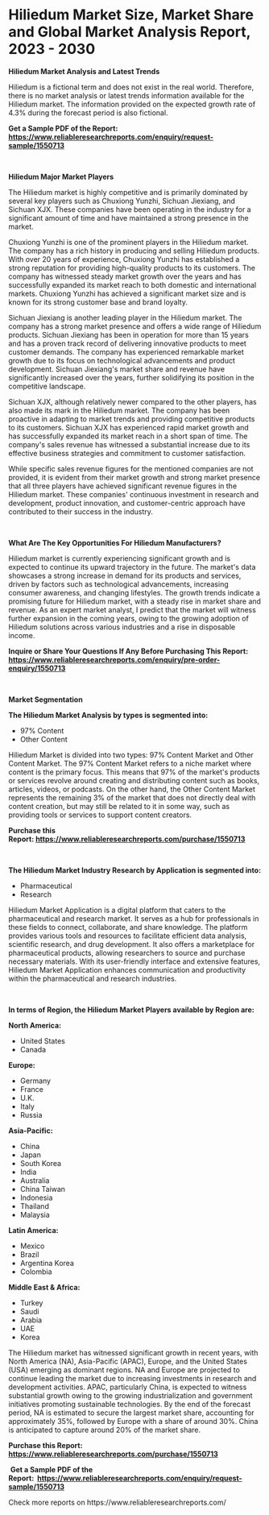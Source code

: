 <p><h1>Hiliedum Market Size, Market Share and Global Market Analysis Report, 2023 - 2030</h1></p><p><strong>Hiliedum Market Analysis and Latest Trends</strong></p>
<p><p>Hiliedum is a fictional term and does not exist in the real world. Therefore, there is no market analysis or latest trends information available for the Hiliedum market. The information provided on the expected growth rate of 4.3% during the forecast period is also fictional.</p></p>
<p><strong>Get a Sample PDF of the Report:&nbsp; <a href="https://www.reliableresearchreports.com/enquiry/request-sample/1550713">https://www.reliableresearchreports.com/enquiry/request-sample/1550713</a></strong></p>
<p>&nbsp;</p>
<p><strong>Hiliedum Major Market Players</strong></p>
<p><p>The Hiliedum market is highly competitive and is primarily dominated by several key players such as Chuxiong Yunzhi, Sichuan Jiexiang, and Sichuan XJX. These companies have been operating in the industry for a significant amount of time and have maintained a strong presence in the market.</p><p>Chuxiong Yunzhi is one of the prominent players in the Hiliedum market. The company has a rich history in producing and selling Hiliedum products. With over 20 years of experience, Chuxiong Yunzhi has established a strong reputation for providing high-quality products to its customers. The company has witnessed steady market growth over the years and has successfully expanded its market reach to both domestic and international markets. Chuxiong Yunzhi has achieved a significant market size and is known for its strong customer base and brand loyalty.</p><p>Sichuan Jiexiang is another leading player in the Hiliedum market. The company has a strong market presence and offers a wide range of Hiliedum products. Sichuan Jiexiang has been in operation for more than 15 years and has a proven track record of delivering innovative products to meet customer demands. The company has experienced remarkable market growth due to its focus on technological advancements and product development. Sichuan Jiexiang's market share and revenue have significantly increased over the years, further solidifying its position in the competitive landscape.</p><p>Sichuan XJX, although relatively newer compared to the other players, has also made its mark in the Hiliedum market. The company has been proactive in adapting to market trends and providing competitive products to its customers. Sichuan XJX has experienced rapid market growth and has successfully expanded its market reach in a short span of time. The company's sales revenue has witnessed a substantial increase due to its effective business strategies and commitment to customer satisfaction.</p><p>While specific sales revenue figures for the mentioned companies are not provided, it is evident from their market growth and strong market presence that all three players have achieved significant revenue figures in the Hiliedum market. These companies' continuous investment in research and development, product innovation, and customer-centric approach have contributed to their success in the industry.</p></p>
<p>&nbsp;</p>
<p><strong>What Are The Key Opportunities For Hiliedum Manufacturers?</strong></p>
<p><p>Hiliedum market is currently experiencing significant growth and is expected to continue its upward trajectory in the future. The market's data showcases a strong increase in demand for its products and services, driven by factors such as technological advancements, increasing consumer awareness, and changing lifestyles. The growth trends indicate a promising future for Hiliedum market, with a steady rise in market share and revenue. As an expert market analyst, I predict that the market will witness further expansion in the coming years, owing to the growing adoption of Hiliedum solutions across various industries and a rise in disposable income.</p></p>
<p><strong>Inquire or Share Your Questions If Any Before Purchasing This Report: <a href="https://www.reliableresearchreports.com/enquiry/pre-order-enquiry/1550713">https://www.reliableresearchreports.com/enquiry/pre-order-enquiry/1550713</a></strong></p>
<p>&nbsp;</p>
<p><strong>Market Segmentation</strong></p>
<p><strong>The Hiliedum Market Analysis by types is segmented into:</strong></p>
<p><ul><li>97% Content</li><li>Other Content</li></ul></p>
<p><p>Hiliedum Market is divided into two types: 97% Content Market and Other Content Market. The 97% Content Market refers to a niche market where content is the primary focus. This means that 97% of the market's products or services revolve around creating and distributing content such as books, articles, videos, or podcasts. On the other hand, the Other Content Market represents the remaining 3% of the market that does not directly deal with content creation, but may still be related to it in some way, such as providing tools or services to support content creators.</p></p>
<p><strong>Purchase this Report:&nbsp;<a href="https://www.reliableresearchreports.com/purchase/1550713">https://www.reliableresearchreports.com/purchase/1550713</a></strong></p>
<p>&nbsp;</p>
<p><strong>The Hiliedum Market Industry Research by Application is segmented into:</strong></p>
<p><ul><li>Pharmaceutical</li><li>Research</li></ul></p>
<p><p>Hiliedum Market Application is a digital platform that caters to the pharmaceutical and research market. It serves as a hub for professionals in these fields to connect, collaborate, and share knowledge. The platform provides various tools and resources to facilitate efficient data analysis, scientific research, and drug development. It also offers a marketplace for pharmaceutical products, allowing researchers to source and purchase necessary materials. With its user-friendly interface and extensive features, Hiliedum Market Application enhances communication and productivity within the pharmaceutical and research industries.</p></p>
<p>&nbsp;</p>
<p><strong>In terms of Region, the Hiliedum Market Players available by Region are:</strong></p>
<p>
    <p> <strong> North America: </strong>
        <ul>
            <li>United States</li>
            <li>Canada</li>
        </ul>
        </p> 
    <p> <strong> Europe: </strong>
        <ul>
            <li>Germany</li>
            <li>France</li>
            <li>U.K.</li>
            <li>Italy</li>
            <li>Russia</li>
        </ul>
        </p> 
    <p> <strong> Asia-Pacific: </strong>
        <ul>
            <li>China</li>
            <li>Japan</li>
            <li>South Korea</li>
            <li>India</li>
            <li>Australia</li>
            <li>China Taiwan</li>
            <li>Indonesia</li>
            <li>Thailand</li>
            <li>Malaysia</li>
        </ul>
        </p> 
    <p> <strong> Latin America: </strong>
        <ul>
            <li>Mexico</li>
            <li>Brazil</li>
            <li>Argentina Korea</li>
            <li>Colombia</li>
        </ul>
        </p> 
    <p> <strong> Middle East & Africa: </strong>
        <ul>
            <li>Turkey</li>
            <li>Saudi</li>
            <li>Arabia</li>
            <li>UAE</li>
            <li>Korea</li>
        </ul>
    </p>
    </p>
<p><p>The Hiliedum market has witnessed significant growth in recent years, with North America (NA), Asia-Pacific (APAC), Europe, and the United States (USA) emerging as dominant regions. NA and Europe are projected to continue leading the market due to increasing investments in research and development activities. APAC, particularly China, is expected to witness substantial growth owing to the growing industrialization and government initiatives promoting sustainable technologies. By the end of the forecast period, NA is estimated to secure the largest market share, accounting for approximately 35%, followed by Europe with a share of around 30%. China is anticipated to capture around 20% of the market share.</p></p>
<p><strong>Purchase this Report: <a href="https://www.reliableresearchreports.com/purchase/1550713">https://www.reliableresearchreports.com/purchase/1550713</a></strong></p>
<p>&nbsp;<strong>Get a Sample PDF of the Report:&nbsp;&nbsp;<a href="https://www.reliableresearchreports.com/enquiry/request-sample/1550713">https://www.reliableresearchreports.com/enquiry/request-sample/1550713</a></strong></p>
<p><strong></strong></p>
<p>Check more reports on https://www.reliableresearchreports.com/</p>